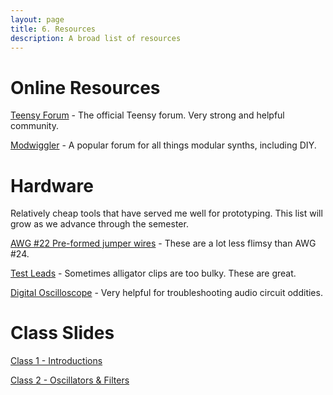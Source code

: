 ```yaml
---
layout: page
title: 6. Resources
description: A broad list of resources
---
```


# Online Resources

[Teensy Forum](https://forum.pjrc.com/index.php) - The official Teensy forum. Very strong and helpful community.

[Modwiggler](https://www.modwiggler.com/forum/index.php) - A popular forum for all things modular synths, including DIY.

# Hardware

Relatively cheap tools that have served me well for prototyping. This list will grow as we advance through the semester.

[AWG #22 Pre-formed jumper wires](https://www.amazon.com/Elenco-Piece-Pre-formed-Jumper-Wire/dp/B0002H7AIG/) - These are a lot less flimsy than AWG #24.

[Test Leads](https://www.amazon.com/Goupchn-Silicone-Multimeter-Minigrabber-Electronic/dp/B0852KRNPP/) - Sometimes alligator clips are too bulky. These are great.

[Digital Oscilloscope](https://www.amazon.com/Digital-Oscilloscope-Portable-Sampling-Oscilloscopes/dp/B0BXD6JL8T/) - Very helpful for troubleshooting audio circuit oddities.

# Class Slides

[Class 1 - Introductions](https://docs.google.com/presentation/d/1BOoeiWSBALnbR51Z-VF6w6HzhsnG3HWBKPIQPT9NMss/edit?usp=sharing)

[Class 2 - Oscillators & Filters](https://docs.google.com/presentation/d/1nLoB0f5fyK9Z7QsdNIlXbR2OM0jGjDi3bsPsiZ37mSc/edit?usp=sharing)
